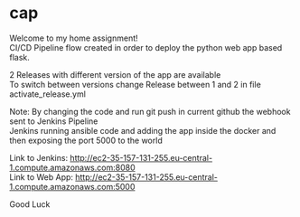 # cap

Welcome to my home assignment!<br>
CI/CD Pipeline flow created in order to deploy the python web app based flask.

2 Releases with different version of the app are available<br>
To switch between versions change Release between 1 and 2 in file activate_release.yml<br>

Note: By changing the code and run git push in current github the webhook sent to Jenkins Pipeline<br>
Jenkins running ansible code and adding the app inside the docker and then exposing the port 5000 to the world<br>

Link to Jenkins: http://ec2-35-157-131-255.eu-central-1.compute.amazonaws.com:8080<br>
Link to Web App: http://ec2-35-157-131-255.eu-central-1.compute.amazonaws.com:5000<br>

Good Luck<br>

 